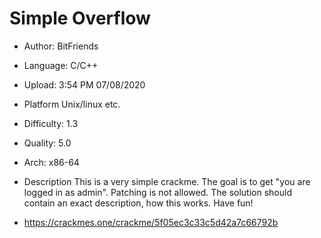 # Simple Overflow

- Author: BitFriends

- Language: C/C++

- Upload: 3:54 PM 07/08/2020

- Platform Unix/linux etc.

- Difficulty: 1.3

- Quality: 5.0

- Arch: x86-64

- Description This is a very simple crackme. The goal is to get "you are logged in as admin". Patching is not allowed. The solution should contain an exact description, how this works. Have fun!

- https://crackmes.one/crackme/5f05ec3c33c5d42a7c66792b
